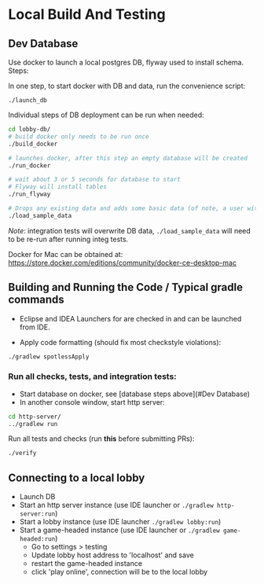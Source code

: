 # Local Build And Testing

## Dev Database
Use docker to launch a local postgres DB, flyway used to install schema. Steps:

In one step, to start docker with DB and data, run the convenience script:
```
./launch_db
```

Individual steps of DB deployment can be run when needed:
```bash
cd lobby-db/
# build docker only needs to be run once
./build_docker

# launches docker, after this step an empty database will be created
./run_docker

# wait about 3 or 5 seconds for database to start
# Flyway will install tables
./run_flyway

# Drops any existing data and adds some basic data (of note, a user with name and password 'test')
./load_sample_data
```

*Note*: integration tests will overwrite DB data, `./load_sample_data` will need to be re-run after running integ tests.

Docker for Mac can be obtained at: https://store.docker.com/editions/community/docker-ce-desktop-mac

## Building and Running the Code  / Typical gradle commands
- Eclipse and IDEA Launchers for are checked in and can be launched from IDE.

- Apply code formatting (should fix most checkstyle violations):
```bash
./gradlew spotlessApply
```

### Run all checks, tests, and integration tests:
- Start database on docker, see [database steps above](#Dev Database)
- In another console window, start http server:
```bash
cd http-server/
../gradlew run
``` 
Run all tests and checks (run **this** before submitting PRs):
```bash
./verify
```

## Connecting to a local lobby

- Launch DB
- Start an http server instance (use IDE launcher  or `./gradlew http-server:run`)
- Start a lobby instance (use IDE launcher  `./gradlew lobby:run`)
- Start a game-headed instance (use IDE launcher or `./gradlew game-headed:run`)
  - Go to settings > testing
  - Update lobby host address to 'localhost' and save
  - restart the game-headed instance
  - click 'play online', connection will be to the local lobby


